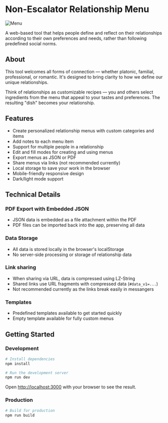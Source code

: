 # Non-Escalator Relationship Menu
![Menu](https://github.com/user-attachments/assets/179a2ba4-abad-4409-9db0-a739246dd01f)

A web-based tool that helps people define and reflect on their relationships according to their own preferences and needs, rather than following predefined social norms.

## About

This tool welcomes all forms of connection — whether platonic, familial, professional, or romantic. It's designed to bring clarity to how we define our unique relationships.

Think of relationships as customizable recipes — you and others select ingredients from the menu that appeal to your tastes and preferences. The resulting "dish" becomes your relationship.

## Features

- Create personalized relationship menus with custom categories and items
- Add notes to each menu item
- Support for multiple people in a relationship
- Edit and fill modes for creating and using menus
- Export menus as JSON or PDF
- Share menus via links (not recommended currently)
- Local storage to save your work in the browser
- Mobile-friendly responsive design
- Dark/light mode support

## Technical Details

### PDF Export with Embedded JSON
- JSON data is embedded as a file attachment within the PDF
- PDF files can be imported back into the app, preserving all data

### Data Storage
- All data is stored locally in the browser's localStorage
- No server-side processing or storage of relationship data

### Link sharing
- When sharing via URL, data is compressed using LZ-String
- Shared links use URL fragments with compressed data (`#data_v1=...`)
- Not recommended currently as the links break easily in messangers

### Templates
- Predefined templates available to get started quickly
- Empty template available for fully custom menus

## Getting Started

### Development

```bash
# Install dependencies
npm install

# Run the development server
npm run dev
```

Open [http://localhost:3000](http://localhost:3000) with your browser to see the result.

### Production

```bash
# Build for production
npm run build
```
